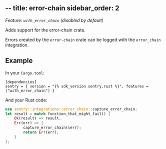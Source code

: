 --
title: error-chain
sidebar_order: 2
--

*Feature: `with_error_chain` (disabled by default)*

Adds support for the error-chain crate.

Errors created by the `error-chain` crate can be logged with the
`error_chain` integration.

## Example

In your `Cargo.toml`:

```
[dependencies]
sentry = { version = "{% sdk_version sentry.rust %}", features = ["with_error_chain"] }
```

And your Rust code:

```rust
use sentry::integrations::error_chain::capture_error_chain;
let result = match function_that_might_fail() {
    Ok(result) => result,
    Err(err) => {
        capture_error_chain(&err);
        return Err(err);
    }
};
```
